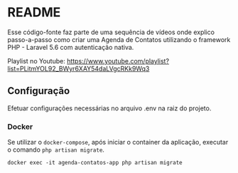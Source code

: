 # README #

Esse código-fonte faz parte de uma sequência de vídeos onde explico passo-a-passo como criar uma Agenda de Contatos utilizando o framework PHP - Laravel 5.6 com autenticação nativa.

Playlist no Youtube: https://www.youtube.com/playlist?list=PLitmYOL92_BWyr6XAY54daLVgcRKk9Wq3

## Configuração ##

Efetuar configurações necessárias no arquivo .env na raiz do projeto.

### Docker

Se utilizar o `docker-compose`, após iniciar o container da aplicação, executar o comando `php artisan migrate`.

`docker exec -it agenda-contatos-app php artisan migrate`
